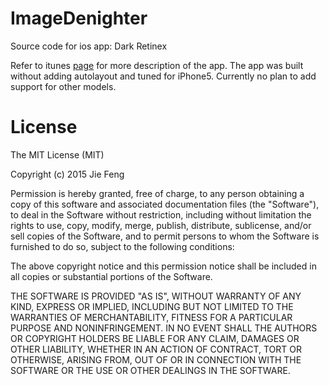# ImageDenighter
Source code for ios app: Dark Retinex

Refer to itunes [page](https://itunes.apple.com/us/app/dark-retinex/id687641109?mt=8
) for more description of the app.
The app was built without adding autolayout and tuned for iPhone5. Currently no plan to add support for other models.

# License
The MIT License (MIT)

Copyright (c) 2015 Jie Feng

Permission is hereby granted, free of charge, to any person obtaining a copy
of this software and associated documentation files (the "Software"), to deal
in the Software without restriction, including without limitation the rights
to use, copy, modify, merge, publish, distribute, sublicense, and/or sell
copies of the Software, and to permit persons to whom the Software is
furnished to do so, subject to the following conditions:

The above copyright notice and this permission notice shall be included in all
copies or substantial portions of the Software.

THE SOFTWARE IS PROVIDED "AS IS", WITHOUT WARRANTY OF ANY KIND, EXPRESS OR
IMPLIED, INCLUDING BUT NOT LIMITED TO THE WARRANTIES OF MERCHANTABILITY,
FITNESS FOR A PARTICULAR PURPOSE AND NONINFRINGEMENT. IN NO EVENT SHALL THE
AUTHORS OR COPYRIGHT HOLDERS BE LIABLE FOR ANY CLAIM, DAMAGES OR OTHER
LIABILITY, WHETHER IN AN ACTION OF CONTRACT, TORT OR OTHERWISE, ARISING FROM,
OUT OF OR IN CONNECTION WITH THE SOFTWARE OR THE USE OR OTHER DEALINGS IN THE
SOFTWARE.

